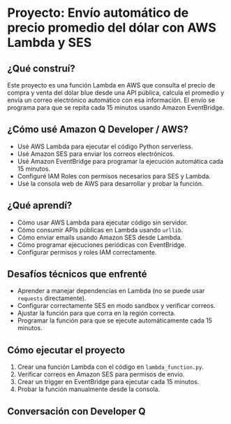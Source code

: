 # Proyecto: Envío automático de precio promedio del dólar con AWS Lambda y SES

## ¿Qué construí?

Este proyecto es una función Lambda en AWS que consulta el precio de compra y venta del dólar blue desde una API pública, calcula el promedio y envía un correo electrónico automático con esa información. El envío se programa para que se repita cada 15 minutos usando Amazon EventBridge.

## ¿Cómo usé Amazon Q Developer / AWS?

- Usé AWS Lambda para ejecutar el código Python serverless.
- Usé Amazon SES para enviar los correos electrónicos.
- Usé Amazon EventBridge para programar la ejecución automática cada 15 minutos.
- Configuré IAM Roles con permisos necesarios para SES y Lambda.
- Usé la consola web de AWS para desarrollar y probar la función.


## ¿Qué aprendí?

- Cómo usar AWS Lambda para ejecutar código sin servidor.
- Cómo consumir APIs públicas en Lambda usando `urllib`.
- Cómo enviar emails usando Amazon SES desde Lambda.
- Cómo programar ejecuciones periódicas con EventBridge.
- Configurar permisos y roles IAM correctamente.

## Desafíos técnicos que enfrenté

- Aprender a manejar dependencias en Lambda (no se puede usar `requests` directamente).
- Configurar correctamente SES en modo sandbox y verificar correos.
- Ajustar la función para que corra en la región correcta.
- Programar la función para que se ejecute automáticamente cada 15 minutos.


## Cómo ejecutar el proyecto

1. Crear una función Lambda con el código en `lambda_function.py`.
2. Verificar correos en Amazon SES para permisos de envío.
3. Crear un trigger en EventBridge para ejecutar cada 15 minutos.
4. Probar la función manualmente desde la consola.

## Conversación  con Developer Q

